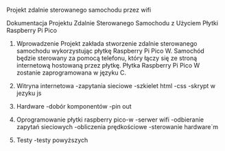 Projekt zdalnie sterowanego samochodu przez wifi

Dokumentacja Projektu Zdalnie Sterowanego Samochodu z Użyciem Płytki Raspberry Pi Pico
1. Wprowadzenie
Projekt zakłada stworzenie zdalnie sterowanego samochodu wykorzystując płytkę Raspberry Pi Pico W. Samochód będzie sterowany za pomocą telefonu, który łączy się ze stroną internetową hostowaną przez płytkę. Płytka Raspberry Pi Pico W zostanie zaprogramowana w języku C.

1. Witryna internetowa
-zapytania sieciowe
-szkielet html
-css
-skrypt w jezyku js
  
2. Hardware
-dobór komponentów
-pin out
  
4. Oprogramowanie płytki raspberry pico-w
-serwer wifi
-odbieranie zapytań sieciowych
-obliczenia prędkościowe
-sterowanie hardware`m

6. Testy
-testy powyższych
